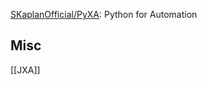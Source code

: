 




[SKaplanOfficial/PyXA](https://github.com/SKaplanOfficial/PyXA): Python for Automation






## Misc

[[JXA]]

